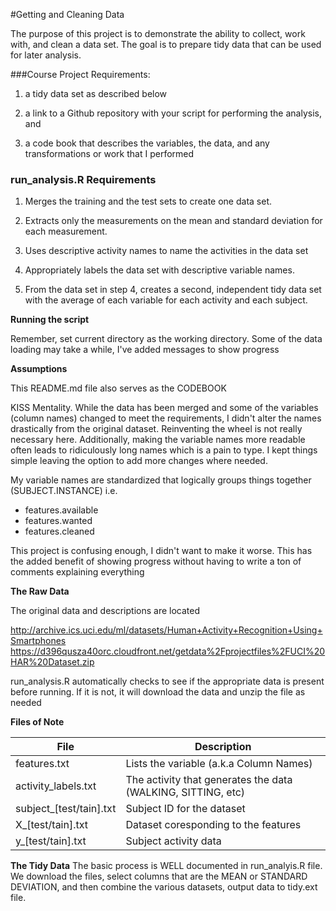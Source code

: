 #Getting and Cleaning Data


The purpose of this project is to demonstrate the  ability to collect, work with, and clean a data set. The goal is to prepare tidy data that can be used for later analysis. 

###Course Project Requirements:

  1. a tidy data set as described below
  
  2. a link to a Github repository with your script for performing the analysis, and 
  
  3. a code book that describes the variables, the data, and any transformations or work that I performed
  

### run_analysis.R Requirements

  1. Merges the training and the test sets to create one data set.
  
  2. Extracts only the measurements on the mean and standard deviation for each measurement. 
  
  3. Uses descriptive activity names to name the activities in the data set
  
  4. Appropriately labels the data set with descriptive variable names. 
  
  5. From the data set in step 4, creates a second, independent tidy data set with the average of each variable for each activity and each subject.
  

**Running the script**

Remember, set current directory as the working directory.
Some of the data loading may take a while, I've added messages to show progress
  
    
**Assumptions**
  
  This README.md file also serves as the CODEBOOK

  KISS Mentality. While the data has been merged and some of the variables (column names) changed to meet the requirements, I didn't alter the 
  names drastically from the original dataset. Reinventing the wheel is not really necessary here. Additionally, making the variable
  names more readable often leads to ridiculously long names which is a pain to type. I kept things simple leaving the option to add more
  changes where needed.
  
  My variable names are standardized that logically groups things together (SUBJECT.INSTANCE) i.e.
  
   * features.available
   * features.wanted
   * features.cleaned
  
   This project is confusing enough, I didn't want to make it worse.
   This has the added benefit of showing progress without having to write a ton of comments explaining everything

**The Raw Data**

The original data and descriptions are located

  http://archive.ics.uci.edu/ml/datasets/Human+Activity+Recognition+Using+Smartphones 
  https://d396qusza40orc.cloudfront.net/getdata%2Fprojectfiles%2FUCI%20HAR%20Dataset.zip 
  
run_analysis.R automatically checks to see if the appropriate data is present before running. 
If it is not, it will download the data and unzip the file as needed

**Files of Note**

File                    | Description
-------------           | -------------
features.txt            | Lists the variable (a.k.a Column Names)
activity_labels.txt     | The activity that generates the data (WALKING, SITTING, etc)
subject_[test/tain].txt | Subject ID for the dataset
X_[test/tain].txt       | Dataset coresponding to the features
y_[test/tain].txt       | Subject activity data



**The Tidy Data**
The basic process is WELL documented in run_analyis.R file. We download the files, select 
columns that are the MEAN or STANDARD DEVIATION, and then combine the various datasets, output data to tidy.ext file.



